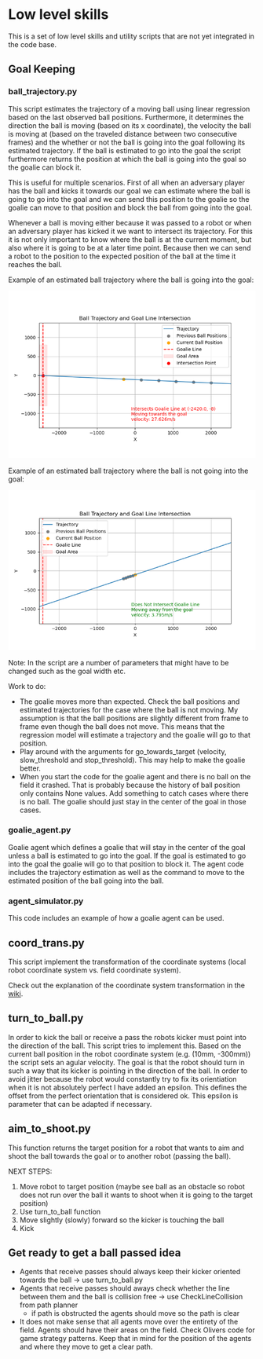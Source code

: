 # Low level skills
This is a set of low level skills and utility scripts that are not yet integrated in the code base.

## Goal Keeping
### ball_trajectory.py
This script estimates the trajectory of a moving ball using linear regression based on the last observed ball positions. Furthermore, it determines the direction the ball is moving (based on its x coordinate), the velocity the ball is moving at (based on the traveled distance between two consecutive frames) and the whether or not the ball is going into the goal following its estimated trajectory. If the ball is estimated to go into the goal the script furthermore returns the position at which the ball is going into the goal so the goalie can block it.

This is useful for multiple scenarios. First of all when an adversary player has the ball and kicks it towards our goal we can estimate where the ball is going to go into the goal and we can send this position to the goalie so the goalie can move to that position and block the ball from going into the goal.

Whenever a ball is moving either because it was passed to a robot or when an adversary player has kicked it we want to intersect its trajectory. For this it is not only important to know where the ball is at the current moment, but also where it is going to be at a later time point. Because then we can send a robot to the position to the expected position of the ball at the time it reaches the ball. 

Example of an estimated ball trajectory where the ball is going into the goal:

![Example of the ball trajectory estimation - going into the goal](./images/BallTrajectory_ex1.png)

Example of an estimated ball trajectory where the ball is not going into the goal:

![Example of the ball trajectory estimation - not going into the goal](./images/BallTrajectory_ex2.png)

Note: In the script are a number of parameters that might have to be changed such as the goal width etc.

Work to do:
- The goalie moves more than expected. Check the ball positions and estimated trajectories for the case where the ball is not moving. My assumption is that the ball positions are slightly different from frame to frame even though the ball does not move. This means that the regression model will estimate a trajectory and the goalie will go to that position. 
- Play around with the arguments for go_towards_target (velocity, slow_threshold and stop_threshold). This may help to make the goalie better. 
- When you start the code for the goalie agent and there is no ball on the field it crashed. That is probably because the history of ball position only contains None values. Add something to catch cases where there is no ball. The goalie should just stay in the center of the goal in those cases.

### goalie_agent.py
Goalie agent which defines a goalie that will stay in the center of the goal unless a ball is estimated to go into the goal. If the goal is estimated to go into the goal the goalie will go to that position to block it. The agent code includes the trajectory estimation as well as the command to move to the estimated position of the ball going into the ball. 

### agent_simulator.py
This code includes an example of how a goalie agent can be used.

## coord_trans.py
This script implement the transformation of the coordinate systems (local robot coordinate system vs. field coordinate system).

Check out the explanation of the coordinate system transformation in the [wiki](https://github.com/WSU-TurtleRabbit/WSU-TurtleRabbit.github.io/wiki/SSL-Vision#coordinate-system-transformation).


## turn_to_ball.py
In order to kick the ball or receive a pass the robots kicker must point into the direction of the ball. This script tries to implement this. Based on the current ball position in the robot coordinate system (e.g. (10mm, -300mm)) the script sets an agular velocity. The goal is that the robot should turn in such a way that its kicker is pointing in the direction of the ball. In order to avoid jitter because the robot would constantly try to fix its orientiation when it is not absolutely perfect I have added an epsilon. This defines the offset from the perfect orientation that is considered ok. This epsilon is parameter that can be adapted if necessary.

## aim_to_shoot.py
This function returns the target position for a robot that wants to aim and shoot the ball towards the goal or to another robot (passing the ball).

NEXT STEPS:
1. Move robot to target position (maybe see ball as an obstacle so robot does not run over the ball it wants to shoot when it is going to the target position)
2. Use turn_to_ball function
3. Move slightly (slowly) forward so the kicker is touching the ball
4. Kick

## Get ready to get a ball passed idea
- Agents that receive passes should always keep their kicker oriented towards the ball -> use turn_to_ball.py
- Agents that receive passes should aways check whether the line between them and the ball is collision free -> use CheckLineCollision from path planner
    - if path is obstructed the agents should move so the path is clear
- It does not make sense that all agents move over the entirety of the field. Agents should have their areas on the field. Check Olivers code for game strategy patterns. Keep that in mind for the position of the agents and where they move to get a clear path.
